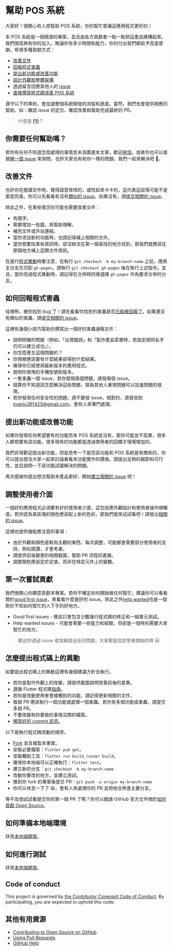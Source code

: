 # 幫助 POS 系統

大家好！很開心有人想幫助 POS 系統，你的幫忙會讓這應用程式更好的！

本 POS 系統是一個開源的專案，並且由各方貢獻者一點一點把這產品建構起來。我們很高興有你的加入。無論你有多少時間和能力，你的付出我們都給予高度感謝。有很多種貢獻方式：

- [改善文件](#改善文件)
- [回報程式害蟲](#如何回報程式害蟲)
- [提出新功能或改善功能](#提出新功能或改善功能)
- [設計外觀和整體架構](#調整使用者介面)
- 透過留言回應其他人的 [issue](https://github.com/evan361425/flutter-pos-system//issues)
- [直接撰寫程式碼改善 POS 系統](#怎麼提出程式碼上的異動)

遵守以下的準則，會加速整個系統開發的流程和進度。當然，我們也會提供相應的幫助，如：確認 issue 的定位、確認改善和幫助完成最終的 PR。

> 什麼是 [PR](https://gitbook.tw/chapters/github/pull-request.html)？

## 你需要任何幫助嗎？

若你有任何不知道怎麼處理的事情並未涵蓋進本文章，歡迎[來信](mailto:evanlu361425@gmail.com)。或者你也可以直接[開一個 issue](https://github.com/evan361425/flutter-pos-system//issues/new) 來詢問，也許大家也有和你一樣的問題，我們一起來解決吧 😬。

## 改善文件

也許你在閱讀文件時，覺得語意怪怪的，或唸起來卡卡的，這代表這段落可能不是那麼完美。你可以先看看有沒有[類似的 issue](https://github.com/evan361425/flutter-pos-system//labels/document)。如果沒有，請[提交相關的 issue](https://github.com/evan361425/flutter-pos-system//issues/new?assignees=&labels=&template=document.md&title=)。

除此之外，在某些情況你可能也需要改善文件：

- 有錯字。
- 需要增加一些圖，來幫助理解。
- 補充文件或外站連結。
- 當你添加新的功能時，也請記得補上相關的文件。
- 當你想要找某些資訊時，卻沒辦法在第一個尋找的地方找到，那我們就應該在那個地方補上這類文件資訊。

在進行[程式異動](#怎麼提出程式碼上的異動)時要注意，在執行 `git checkout -b my-branch-name` 之前，應將主分支先切到 `gh-pages`，請執行 `git checkout gh-pages` 後在執行上述指令。並且，當你完成程式異動時，請記得在合併時同樣選擇 `gh-pages` 作為要求合併的分支。

## 如何回報程式害蟲

哇哩咧，被你找到 bug 了！請先看看你找到的害蟲是否[已經被回報了](https://github.com/evan361425/flutter-pos-system//labels/bug)。如果還沒有類似的害蟲，請[提交相關的 issue](https://github.com/evan361425/flutter-pos-system//issues/new?assignees=&labels=&template=bug_report.md&title=)。

這裡有幾個小技巧幫助你撰寫出一個好的害蟲通報文件：

- 說明明確的問題（例如，「出現錯誤」和「製作產品菜單時，若設定相同名字仍可以建立成功」）。
- 你怎麼產生這個問題的？
- 你預期應該要有什麼結果卻得到什麼結果。
- 確保你已經使用最新版本的應用程式。
- 說明你使用的手機型號和版本。
- 一隻害蟲一個 issue，若你發現兩個問題，請發兩個 issue。
- 就算你不知道該怎麼解決這些問題，幫助其他人重現問題可以加速問題的發現。
- 若你發現任何安全性的問題，請不要發 issue，相對的，請發信到 <evanlu361425@gmail.com>，會有人來專門處理。

## 提出新功能或改善功能

如果你發現任何希望要有的功能而本 POS 系統並沒有，那你可能並不孤單，很多人都想要有該功能。很多現有的功能都是透過使用者的回饋才慢慢增加的。

我們非常歡迎提出新功能，但是思考一下是否該功能和 POS 系統是有關係的，你可以提出想法大家一起來討論看看本功能實作的價值。請提出足夠的細節和可行性，並且說明一下該功能試圖解決的問題。

再次感謝你提出想法幫助本產品更好，開始[建立相關的 issue](https://github.com/evan361425/flutter-pos-system//issues/new?assignees=&labels=&template=feature_request.md&title=) 吧！

## 調整使用者介面

一個好的應用程式必須要有好的使用者介面，這包括應外觀設計和使用者操作順暢度。若你認為某區塊的顏色應該配上新的色彩，那我們就來試試看吧！請發出[相關的 issue](https://github.com/evan361425/flutter-pos-system//issues/new?assignees=&labels=&template=design.md&title=)。

這裡也提供幾點應注意的事項：

- 由於外觀和顏色是較為主觀的東西，每次調整，可能都會需要部分使用者的支持，例如按讚，才會考慮。
- 請提供前後變更的相關截圖，幫助 PR 流程的進展。
- 調整顏色應設定於定值，而非在特定元件上的變數。

## 第一次嘗試貢獻

我們很開心你願意貢獻本專案。若你不確定如何開始做任何幫忙，建議你可以看看關於[good first issue](https://github.com/evan361425/flutter-pos-system//issues?q=is%3Aissue+label%3A%22good+first+issue%22)，來看看什麼是好的 issue。除此之外[help wanted](https://github.com/evan361425/flutter-pos-system//issues?q=is%3Aissue+label%3A%22help+wanted%22)也是一個對於不知如何幫忙的人下手的好地方。

- Good first issues - 應該只會包含少數幾行程式碼的修正和一組單元測試。
- Help wanted issues - 可能會需要一些能力和經驗，但卻是一個特別需要大家幫忙的地方。

> 歡迎你透過 issue 或信箱提出任何問題，大家都是從初學者開始的唷 😺

## 怎麼提出程式碼上的異動

如要提出程式碼上的異動這裡有幾個建議方針去執行。

- 若你是製作外觀上的改變，請提供截圖說明改善前後的差異。
- 遵循 Flutter 程式碼[指南](https://github.com/flutter/flutter/wiki/Style-guide-for-Flutter-repo)。
- 若你是改動使用者會接觸到的功能，請記得更新相關的文件。
- 每個 PR 應該執行一個功能或處理一個害蟲。若你有多個功能或害蟲，請提交多個 PR。
- 不要改變和你要做的事情沒關的檔案。
- [撰寫好的 commit 訊息](https://tbaggery.com/2008/04/19/a-note-about-git-commit-messages.html)。

以下是執行程式碼改動的順序。

- [Fork](https://github.com/evan361425/flutter-pos-system//fork) 並且複製本專案。
- 安裝必要檔案：`flutter pub get`。
- 安裝輔助工具：`flutter run build_runner build`。
- 確保你本地端可以正確執行：`flutter test`。
- 建立新的分支：`git checkout -b my-branch-name`
- 改動你要改的地方，並建立測試。
- 推到你 fork 的專案後提交 PR：`git push -u origin my-branch-name`
- 你可以休息一下了 😆，會有人來處理你的 PR 並把他合併進主要分支。

等不及想試試看提交你的第一個 PR 了嗎？你可以閱讀 GitHub 官方文件關於[如何貢獻 Open Source](https://egghead.io/series/how-to-contribute-to-an-open-source-project-on-github)。

## 如何準備本地端環境

詳見[本地端開發](../maintenance/development.md)。

## 如何進行測試

詳見[本地端開發](../maintenance/development.md)。

## Code of conduct

This project is governed by [the Contributor Covenant Code of Conduct](../CODE_OF_CONDUCT.md).
By participating, you are expected to uphold this code.

## 其他有用資源

- [Contributing to Open Source on GitHub](https://guides.github.com/activities/contributing-to-open-source/)
- [Using Pull Requests](https://help.github.com/articles/using-pull-requests/)
- [GitHub Help](https://help.github.com)
